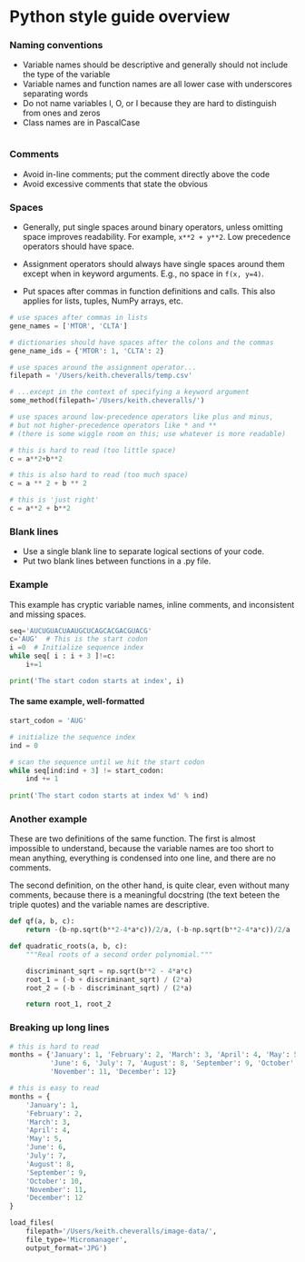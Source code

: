 
# Python style guide overview

### Naming conventions
- Variable names should be descriptive and generally should not include the type of the variable
- Variable names and function names are all lower case with underscores separating words
- Do not name variables l, O, or I because they are hard to distinguish from ones and zeros
- Class names are in PascalCase


```python

```

### Comments
- Avoid in-line comments; put the comment directly above the code
- Avoid excessive comments that state the obvious

### Spaces
- Generally, put single spaces around binary operators, unless omitting space improves readability. 
For example, `x**2 + y**2`. Low precedence operators should have space.

- Assignment operators should always have single spaces around them except when in keyword arguments. E.g., no space in `f(x, y=4)`. 

- Put spaces after commas in function definitions and calls. This also applies for lists, tuples, NumPy arrays, etc. 


```python
# use spaces after commas in lists
gene_names = ['MTOR', 'CLTA']

# dictionaries should have spaces after the colons and the commas
gene_name_ids = {'MTOR': 1, 'CLTA': 2}

# use spaces around the assignment operator...
filepath = '/Users/keith.cheveralls/temp.csv'

# ...except in the context of specifying a keyword argument
some_method(filepath='/Users/keith.cheveralls/')
```


```python
# use spaces around low-precedence operators like plus and minus,
# but not higher-precedence operators like * and **
# (there is some wiggle room on this; use whatever is more readable)

# this is hard to read (too little space)
c = a**2+b**2

# this is also hard to read (too much space)
c = a ** 2 + b ** 2

# this is 'just right'
c = a**2 + b**2
```

### Blank lines
- Use a single blank line to separate logical sections of your code.
- Put two blank lines between functions in a .py file.

### Example
This example has cryptic variable names, inline comments, and inconsistent and missing spaces. 


```python
seq='AUCUGUACUAAUGCUCAGCACGACGUACG'
c='AUG'  # This is the start codon
i =0  # Initialize sequence index
while seq[ i : i + 3 ]!=c:
    i+=1

print('The start codon starts at index', i)
```

#### The same example, well-formatted


```python
start_codon = 'AUG'

# initialize the sequence index
ind = 0

# scan the sequence until we hit the start codon
while seq[ind:ind + 3] != start_codon:
    ind += 1
    
print('The start codon starts at index %d' % ind)
```

### Another example

These are two definitions of the same function. The first is almost impossible to understand, because the variable names are too short to mean anything, everything is condensed into one line, and there are no comments. 

The second definition, on the other hand, is quite clear, even without many comments, because there is a meaningful docstring (the text beteen the triple quotes) and the variable names are descriptive. 


```python
def qf(a, b, c):
    return -(b-np.sqrt(b**2-4*a*c))/2/a, (-b-np.sqrt(b**2-4*a*c))/2/a

def quadratic_roots(a, b, c):
    """Real roots of a second order polynomial."""

    discriminant_sqrt = np.sqrt(b**2 - 4*a*c)
    root_1 = (-b + discriminant_sqrt) / (2*a)
    root_2 = (-b - discriminant_sqrt) / (2*a)

    return root_1, root_2
```

### Breaking up long lines


```python
# this is hard to read
months = {'January': 1, 'February': 2, 'March': 3, 'April': 4, 'May': 5,
          'June': 6, 'July': 7, 'August': 8, 'September': 9, 'October': 10,
          'November': 11, 'December': 12}
```


```python
# this is easy to read
months = {
    'January': 1,
    'February': 2,
    'March': 3,
    'April': 4,
    'May': 5,
    'June': 6,
    'July': 7,
    'August': 8,
    'September': 9,
    'October': 10,
    'November': 11,
    'December': 12
}
```


```python
load_files(
    filepath='/Users/keith.cheveralls/image-data/', 
    file_type='Micromanager', 
    output_format='JPG')
```
